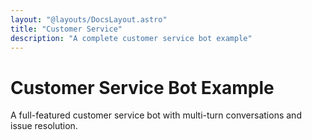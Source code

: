 ```yaml
---
layout: "@layouts/DocsLayout.astro"
title: "Customer Service"
description: "A complete customer service bot example"
---
```


# Customer Service Bot Example

A full-featured customer service bot with multi-turn conversations and issue resolution.
